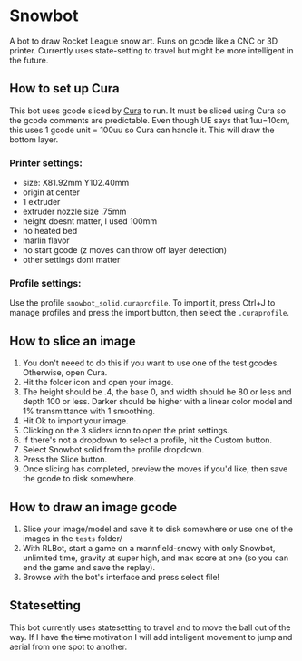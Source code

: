 # Snowbot
A bot to draw Rocket League snow art. Runs on gcode like a CNC or 3D printer. Currently uses state-setting to travel but might be more intelligent in the future.
## How to set up Cura
This bot uses gcode sliced by [Cura](https://ultimaker.com/software/ultimaker-cura) to run. It must be sliced using Cura so the gcode comments are predictable. Even though UE says that 1uu=10cm, this uses 1 gcode unit = 100uu so Cura can handle it. This will draw the bottom layer.
### Printer settings:
- size: X81.92mm Y102.40mm
- origin at center
- 1 extruder
- extruder nozzle size .75mm
- height doesnt matter, I used 100mm
- no heated bed
- marlin flavor
- no start gcode (z moves can throw off layer detection)
- other settings dont matter
### Profile settings:
Use the profile `snowbot_solid.curaprofile`. To import it, press Ctrl+J to manage profiles and press the import button, then select the `.curaprofile`.
## How to slice an image
1. You don't neeed to do this if you want to use one of the test gcodes. Otherwise, open Cura.
2. Hit the folder icon and open your image.
3. The height should be .4, the base 0, and width should be 80 or less and depth 100 or less. Darker should be higher with a linear color model and 1% transmittance with 1 smoothing.
4. Hit Ok to import your image.
5. Clicking on the 3 sliders icon to open the print settings.
6. If there's not a dropdown to select a profile, hit the Custom button.
7. Select Snowbot solid from the profile dropdown.
8. Press the Slice button.
9. Once slicing has completed, preview the moves if you'd like, then save the gcode to disk somewhere.
## How to draw an image gcode
1. Slice your image/model and save it to disk somewhere or use one of the images in the `tests` folder/
2. With RLBot, start a game on a mannfield-snowy with only Snowbot, unlimited time, gravity at super high, and max score at one (so you can end the game and save the replay).
3. Browse with the bot's interface and press select file!
## Statesetting
This bot currently uses statesetting to travel and to move the ball out of the way. If I have the ~~time~~ motivation I will add inteligent movement to jump and aerial from one spot to another.